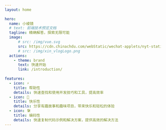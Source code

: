 ```yaml
---
layout: home
 
hero:
  name: 小棱镜
  # text: 前端技术预览文档
  tagline: 精确解答，探索无限可能
  image: 
      # src: /img/vue.svg
      src: https://cdn.chinachdu.com/webStatic/wechat-applets/nyt-static/xin_vlogLogo.png
      # src: /img/xin_vlogLogo.png
  actions:
    - theme: brand
      text: 快速开始
      link: /introduction/
 
features:
  - icon: ⚡️
    title: 帮助性
    details: 快速查找和使用开发技巧和工具，提高效率
  - icon: 🖖
    title: 快乐性
    details: 分享有趣故事和趣味项目，带来快乐和轻松的体验
  - icon: 🛠️
    title: 编码性
    details: 快速复制代码示例和解决方案，提供高效的解决方法
---
```


<script setup>
import { onMounted } from 'vue'
import { fetchReleaseTag } from '../.vitepress/script/fetchReleaseTag.ts'

onMounted(() => {
  fetchReleaseTag()
})
</script>

<style>
.VPImage.image-src {
  padding: 24px;
  border-radius: 50%;
}
</style>
